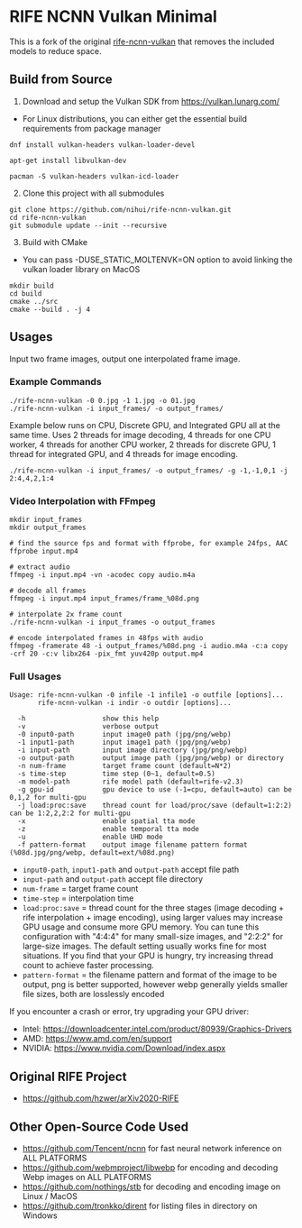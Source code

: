 # RIFE NCNN Vulkan Minimal

This is a fork of the original [rife-ncnn-vulkan](https://github.com/nihui/rife-ncnn-vulkan) that removes the included models to reduce space.

## Build from Source

1. Download and setup the Vulkan SDK from https://vulkan.lunarg.com/
  - For Linux distributions, you can either get the essential build requirements from package manager
```shell
dnf install vulkan-headers vulkan-loader-devel
```
```shell
apt-get install libvulkan-dev
```
```shell
pacman -S vulkan-headers vulkan-icd-loader
```

2. Clone this project with all submodules

```shell
git clone https://github.com/nihui/rife-ncnn-vulkan.git
cd rife-ncnn-vulkan
git submodule update --init --recursive
```

3. Build with CMake
  - You can pass -DUSE_STATIC_MOLTENVK=ON option to avoid linking the vulkan loader library on MacOS

```shell
mkdir build
cd build
cmake ../src
cmake --build . -j 4
```
## Usages

Input two frame images, output one interpolated frame image.

### Example Commands

```shell
./rife-ncnn-vulkan -0 0.jpg -1 1.jpg -o 01.jpg
./rife-ncnn-vulkan -i input_frames/ -o output_frames/
```

Example below runs on CPU, Discrete GPU, and Integrated GPU all at the same time. Uses 2 threads for image decoding, 4 threads for one CPU worker, 4 threads for another CPU worker, 2 threads for discrete GPU, 1 thread for integrated GPU, and 4 threads for image encoding.
```shell
./rife-ncnn-vulkan -i input_frames/ -o output_frames/ -g -1,-1,0,1 -j 2:4,4,2,1:4
```

### Video Interpolation with FFmpeg

```shell
mkdir input_frames
mkdir output_frames

# find the source fps and format with ffprobe, for example 24fps, AAC
ffprobe input.mp4

# extract audio
ffmpeg -i input.mp4 -vn -acodec copy audio.m4a

# decode all frames
ffmpeg -i input.mp4 input_frames/frame_%08d.png

# interpolate 2x frame count
./rife-ncnn-vulkan -i input_frames -o output_frames

# encode interpolated frames in 48fps with audio
ffmpeg -framerate 48 -i output_frames/%08d.png -i audio.m4a -c:a copy -crf 20 -c:v libx264 -pix_fmt yuv420p output.mp4
```

### Full Usages

```console
Usage: rife-ncnn-vulkan -0 infile -1 infile1 -o outfile [options]...
       rife-ncnn-vulkan -i indir -o outdir [options]...

  -h                   show this help
  -v                   verbose output
  -0 input0-path       input image0 path (jpg/png/webp)
  -1 input1-path       input image1 path (jpg/png/webp)
  -i input-path        input image directory (jpg/png/webp)
  -o output-path       output image path (jpg/png/webp) or directory
  -n num-frame         target frame count (default=N*2)
  -s time-step         time step (0~1, default=0.5)
  -m model-path        rife model path (default=rife-v2.3)
  -g gpu-id            gpu device to use (-1=cpu, default=auto) can be 0,1,2 for multi-gpu
  -j load:proc:save    thread count for load/proc/save (default=1:2:2) can be 1:2,2,2:2 for multi-gpu
  -x                   enable spatial tta mode
  -z                   enable temporal tta mode
  -u                   enable UHD mode
  -f pattern-format    output image filename pattern format (%08d.jpg/png/webp, default=ext/%08d.png)
```

- `input0-path`, `input1-path` and `output-path` accept file path
- `input-path` and `output-path` accept file directory
- `num-frame` = target frame count
- `time-step` = interpolation time
- `load:proc:save` = thread count for the three stages (image decoding + rife interpolation + image encoding), using larger values may increase GPU usage and consume more GPU memory. You can tune this configuration with "4:4:4" for many small-size images, and "2:2:2" for large-size images. The default setting usually works fine for most situations. If you find that your GPU is hungry, try increasing thread count to achieve faster processing.
- `pattern-format` = the filename pattern and format of the image to be output, png is better supported, however webp generally yields smaller file sizes, both are losslessly encoded

If you encounter a crash or error, try upgrading your GPU driver:

- Intel: https://downloadcenter.intel.com/product/80939/Graphics-Drivers
- AMD: https://www.amd.com/en/support
- NVIDIA: https://www.nvidia.com/Download/index.aspx

## Original RIFE Project

- https://github.com/hzwer/arXiv2020-RIFE

## Other Open-Source Code Used

- https://github.com/Tencent/ncnn for fast neural network inference on ALL PLATFORMS
- https://github.com/webmproject/libwebp for encoding and decoding Webp images on ALL PLATFORMS
- https://github.com/nothings/stb for decoding and encoding image on Linux / MacOS
- https://github.com/tronkko/dirent for listing files in directory on Windows
